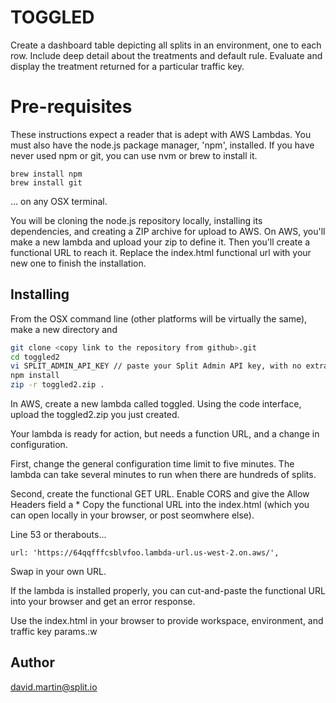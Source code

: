 # TOGGLED

Create a dashboard table depicting all splits in an environment, one to each row.  Include deep detail about the treatments and default rule.  Evaluate and display the treatment returned for a particular traffic key.

# Pre-requisites

These instructions expect a reader that is adept with AWS Lambdas. You must also have the node.js package manager, 'npm', installed.  If you have never used npm or git, you can use nvm or brew to install it.

```
brew install npm
brew install git
```
... on any OSX terminal.

You will be cloning the node.js repository locally, installing its dependencies, and creating a ZIP archive for upload to AWS.  On AWS, you'll make a new lambda and upload your zip to define it.  Then you'll create a functional URL to reach it.  Replace the index.html functional url with your new one to  finish the installation.

## Installing

From the OSX command line (other platforms will be virtually the same), make a new directory and 

```bash
git clone <copy link to the repository from github>.git
cd toggled2
vi SPLIT_ADMIN_API_KEY // paste your Split Admin API key, with no extra characters or lines
npm install 
zip -r toggled2.zip .
```

In AWS, create a new lambda called toggled.  Using the code interface, upload the toggled2.zip you just created.

Your lambda is ready for action, but needs a function URL, and a change in configuration.

First, change the general configuration time limit to five minutes.  The lambda can take several minutes to run when there are hundreds of splits.

Second, create the functional GET URL.  Enable CORS and give the Allow Headers field a *
Copy the functional URL into the index.html (which you can open locally in your browser, or post seomwhere else).

Line 53 or therabouts...
```
url: 'https://64qqfffcsblvfoo.lambda-url.us-west-2.on.aws/',
```
Swap in your own URL.

If the lambda is installed properly, you can cut-and-paste the functional URL into your browser and get an error response.

Use the index.html in your browser to provide workspace, environment, and traffic key params.:w


## Author

david.martin@split.io
